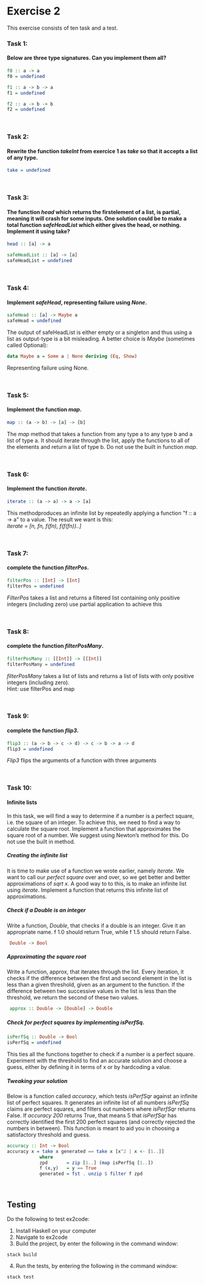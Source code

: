 # Exercise 2 
This exercise consists of ten task and a test.


### Task 1:
#### Below are three type signatures. Can you implement them all? 


```haskell
f0 :: a -> a
f0 = undefined
```

```haskell
f1 :: a -> b -> a
f1 = undefined
```
```haskell
f2 :: a -> b -> b
f2 = undefined
```
<br>

### Task 2:
#### Rewrite the function _takeInt_ from exercice 1 as _take_ so that it accepts a list of any type.
```haskell
take = undefined
```
<br>

### Task 3:
####  The function _head_ which returns the firstelement of a list, is partial, meaning it will crash for some inputs.  One solution could be to make a total function _safeHeadList_ which either gives the head, or nothing. Implement it using take?
```Haskell
head :: [a] -> a 
```

```haskell
safeHeadList :: [a] -> [a]
safeHeadList = undefined
```
<br>

### Task 4:
#### Implement _safeHead_, representing failure using _None_.
```haskell
safeHead :: [a] -> Maybe a
safeHead = undefined
```
The output of safeHeadList is either empty or a singleton and thus using a list as output-type is a bit misleading. A better choice is _Maybe_ (sometimes called Optional):
```Haskell
data Maybe a = Some a | None deriving (Eq, Show)
```
Representing failure using None.

<br>

### Task 5:
#### Implement the function _map_.
```haskell
map :: (a -> b) -> [a] -> [b]
```
The _map_ method that takes a function from any type a to any type b and a list of type a. It should iterate through the list, apply the functions to all of the elements and return a list of type b. Do not use the built in function _map_.

<br>

### Task 6:
#### Implement the function _iterate_.
```haskell
iterate :: (a -> a) -> a -> [a]
```
This methodproduces an infinite list by repeatedly applying a function "f :: a -> a" to a value. The result we want is this:
<br>
_iterate = [n, fn, f(fn), f(f(fn))..]_

<br>

### Task 7:
#### complete the function _filterPos_.
```haskell
filterPos :: [Int] -> [Int]
filterPos = undefined
```
_FilterPos_ takes a list and returns a filtered list containing only positive integers (including zero) use partial application to achieve this

<br>

### Task 8:
#### complete the function _filterPosMany_.
```haskell
filterPosMany :: [[Int]] -> [[Int]]
filterPosMany = undefined
```
_filterPosMany_ takes a list of lists and returns a list of lists with only positive integers (including zero). <br>
Hint: use filterPos and map

<br>

### Task 9:
#### complete the function _flip3_.
```haskell
flip3 :: (a -> b -> c -> d) -> c -> b -> a -> d
flip3 = undefined
```
_Flip3_ flips the arguments of a function with three arguments


<br>

### Task 10:
#### Infinite lists
In this task, we will find a way to determine if a number is a perfect square, i.e. the square of an integer. To achieve this, we need to find a way to calculate the square root. Implement a function that approximates the square root of a number. We suggest using Newton’s method for this. Do not use the built in method.

##### Creating the infinite list
It is time to make use of a function we wrote earlier, namely _iterate_. We want to call our _perfect square_ over and over, so we get better and better approximations of *sqrt x*. A good way to to this, is to make an infinite list using _iterate_. Implement a function that returns this infinite list of approximations.

##### Check if a Double is an integer
Write a function, _Double_, that checks if a double is an integer. Give it an appropriate name. f 1.0 should return True, while f 1.5 should return False.
```Haskell
 Double -> Bool
 ```
##### Approximating the square root
Write a function, approx, that iterates through the list. Every iteration, it checks if the difference between the first and second element in the list is less than a given threshold, given as an argument to the function. If the difference between two successive values in the list is less than the threshold, we return the second of these two values.

```Haskell
 approx :: Double -> [Double] -> Double
 ```

##### Check for perfect squares by implementing _isPerfSq_.
```haskell
isPerfSq :: Double -> Bool
isPerfSq = undefined
```
This ties all the functions together to check if a number is a perfect square. Experiment with the threshold to find an accurate solution and choose a guess, either by defining it in terms of x or by hardcoding a value.

##### Tweaking your solution
Below is a function called _accuracy_, which tests _isPerfSqr_ against an infinite list of perfect squares. It generates an infinite list
of all numbers _isPerfSq_ claims are perfect squares, and filters out numbers where _isPerfSqr_ returns False. If _accuracy 200_ returns True, that means 5 that _isPerfSqr_ has correctly identified the first 200 perfect squares (and correctly rejected the numbers in between). This function is meant to aid you in choosing a satisfactory threshold and guess.

```Haskell
accuracy :: Int -> Bool
accuracy x = take x generated == take x [x^2 | x <- [1..]]
            where
            zpd       = zip [1..] (map isPerfSq [1..])
            f (x,y)   = y == True
            generated = fst . unzip $ filter f zpd
```
<br>

## Testing
Do the following to test ex2code:

1. Install Haskell on your computer
2. Navigate to ex2code
3. Build the project, by enter the following in the command window:
```
stack build
```
4. Run the tests, by entering the following in the command window:
```
stack test
```

